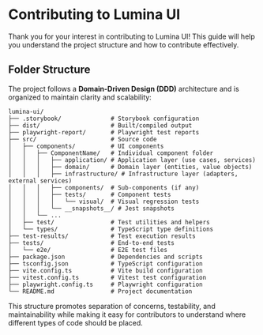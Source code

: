 # Contributing to Lumina UI

Thank you for your interest in contributing to Lumina UI! This guide will help you understand the project structure and how to contribute effectively.

## Folder Structure

The project follows a **Domain-Driven Design (DDD)** architecture and is organized to maintain clarity and scalability:

```
lumina-ui/
├── .storybook/              # Storybook configuration
├── dist/                    # Built/compiled output
├── playwright-report/       # Playwright test reports
├── src/                     # Source code
│   ├── components/          # UI components
│   │   ├── ComponentName/   # Individual component folder
│   │   │   ├── application/ # Application layer (use cases, services)
│   │   │   ├── domain/      # Domain layer (entities, value objects)
│   │   │   ├── infrastructure/ # Infrastructure layer (adapters, external services)
│   │   │   ├── components/  # Sub-components (if any)
│   │   │   ├── tests/       # Component tests
│   │   │   │   └── visual/  # Visual regression tests
│   │   │   └── __snapshots__/ # Jest snapshots
│   │   └── ...
│   ├── test/                # Test utilities and helpers
│   └── types/               # TypeScript type definitions
├── test-results/            # Test execution results
├── tests/                   # End-to-end tests
│   └── e2e/                 # E2E test files
├── package.json             # Dependencies and scripts
├── tsconfig.json            # TypeScript configuration
├── vite.config.ts           # Vite build configuration
├── vitest.config.ts         # Vitest test configuration
├── playwright.config.ts     # Playwright configuration
└── README.md                # Project documentation
```

This structure promotes separation of concerns, testability, and maintainability while making it easy for contributors to understand where different types of code should be placed.
